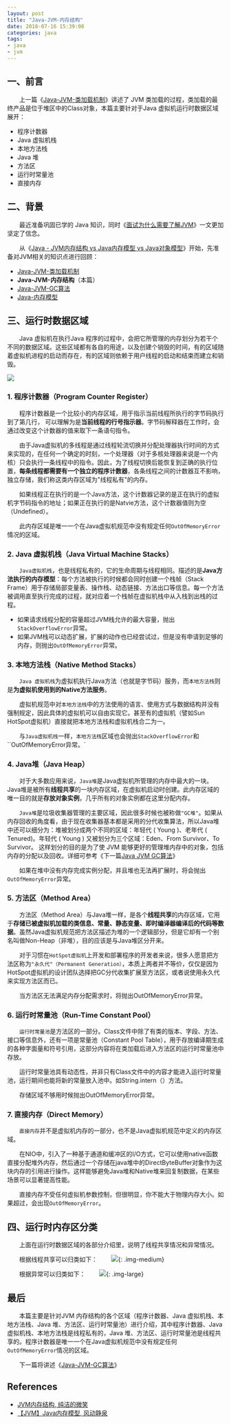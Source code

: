 ```yaml
---
layout: post
title: "Java-JVM-内存结构"
date: 2018-07-16 15:39:08
categories: java
tags: 
- java
- jvm
---
```


## 一、前言
　　上一篇《[Java-JVM-类加载机制](http://zhangyuyu.github.io/java-jvm-classloader/)》讲述了 JVM 类加载的过程，类加载的最终产品是位于堆区中的Class对象，本篇主要针对于Java 虚拟机运行时数据区域展开：

* 程序计数器
* Java 虚拟机栈
* 本地方法栈
* Java 堆
* 方法区
* 运行时常量池
* 直接内存
<!-- more -->

## 二、背景
　　最近准备巩固已学的 Java 知识，同时《[面试为什么需要了解JVM](https://mp.weixin.qq.com/s/NsPNfNViujmjM_nzcCc0IA)》一文更加坚定了信念。

　　从《[Java - JVM内存结构 vs Java内存模型 vs Java对象模型](http://zhangyuyu.github.io/java-jvm-vs-memory-model-vs-java-object-model/)》开始，先准备对JVM相关的知识点进行回顾：

* [Java-JVM-类加载机制](http://zhangyuyu.github.io/java-jvm-classloader/)
* **Java-JVM-内存结构**（本篇）
* [Java-JVM-GC算法](http://zhangyuyu.github.io/java-jvm-gc/)
* [Java-内存模型](http://zhangyuyu.github.io/2018/07/22/java-memory-model/)

## 三、运行时数据区域

　　Java 虚拟机在执行Java 程序的过程中，会把它所管理的内存划分为若干个不同的数据区域。这些区域都有各自的用途，以及创建个销毁的时间，有的区域随着虚拟机进程的启动而存在，有的区域则依赖于用户线程的启动和结束而建立和销毁。

![](/assets/img/2018/java-jvm-memory-structure.png)

### 1. 程序计数器（Program Counter Register）
　　程序计数器是一个比较小的内存区域，用于指示当前线程所执行的字节码执行到了第几行， 可以理解为是**当前线程的行号指示器**。字节码解释器在工作时，会通过改变这个计数器的值来取下一条语句指令。

　　由于Java虚拟机的多线程是通过线程轮流切换并分配处理器执行时间的方式来实现的，在任何一个确定的时刻，一个处理器（对于多核处理器来说是一个内核）只会执行一条线程中的指令。因此，为了线程切换后能恢复到正确的执行位置，**每条线程都需要有一个独立的程序计数器**，各条线程之间的计数器互不影响，独立存储，我们称这类内存区域为"线程私有"的内存。

　　如果线程正在执行的是一个Java方法，这个计数器记录的是正在执行的虚拟机字节码指令的地址；如果正在执行的是Natvie方法，这个计数器值则为空（Undefined）。

　　此内存区域是唯一一个在Java虚拟机规范中没有规定任何`OutOfMemoryError`情况的区域。

### 2. Java 虚拟机栈（Java Virtual Machine Stacks）
　　`Java虚拟机栈`，也是线程私有的，它的生命周期与线程相同。描述的是**Java方法执行的内存模型**：每个方法被执行的时候都会同时创建一个栈帧（Stack Frame）用于存储局部变量表、操作栈、动态链接、方法出口等信息。每一个方法被调用直至执行完成的过程，就对应着一个栈帧在虚拟机栈中从入栈到出栈的过程。

* 如果请求线程分配的容量超过JVM栈允许的最大容量，抛出`StackOverflowError`异常。
* 如果JVM栈可以动态扩展，扩展的动作也已经尝试过，但是没有申请到足够的内存，则抛出`OutOfMemoryError`异常。

### 3. 本地方法栈（Native Method Stacks）
　　`Java 虚拟机栈`为虚拟机执行Java方法（也就是字节码）服务，而`本地方法栈`则是**为虚拟机使用到的Native方法服务**。

　　虚拟机规范中对`本地方法栈`中的方法使用的语言、使用方式与数据结构并没有强制规定，因此具体的虚拟机可以自由实现它。甚至有的虚拟机（譬如Sun HotSpot虚拟机）直接就把本地方法栈和虚拟机栈合二为一。

　　与`Java虚拟机栈`一样，`本地方法栈`区域也会抛出`StackOverflowError`和``OutOfMemoryError异常。`

### 4. Java堆（Java Heap）
　　对于大多数应用来说，`Java堆`是Java虚拟机所管理的内存中最大的一块。Java堆是被所有**线程共享**的一块内存区域，在虚拟机启动时创建。此内存区域的唯一目的就是**存放对象实例**，几乎所有的对象实例都在这里分配内存。

　　`Java堆`是垃圾收集器管理的主要区域，因此很多时候也被称做`"GC堆"`。如果从内存回收的角度看，由于现在收集器基本都是采用的分代收集算法，所以Java堆中还可以细分为：堆被划分成两个不同的区域：年轻代 ( Young )、老年代 ( Tenured)。年轻代 ( Young ) 又被划分为三个区域：Eden、From Survivor、To Survivor。 这样划分的目的是为了使 JVM 能够更好的管理堆内存中的对象，包括内存的分配以及回收。详细可参考《下一篇[Java JVM GC算法]()》

　　如果在堆中没有内存完成实例分配，并且堆也无法再扩展时，将会抛出`OutOfMemoryError`异常。

### 5. 方法区（Method Area）
　　方法区（Method Area）与Java堆一样，是各个**线程共享**的内存区域，它用于**存储已被虚拟机加载的类信息、常量、静态变量、即时编译器编译后的代码等数据**。虽然Java虚拟机规范把方法区描述为堆的一个逻辑部分，但是它却有一个别名叫做Non-Heap（非堆），目的应该是与Java堆区分开来。

　　对于习惯在`HotSpot虚拟机`上开发和部署程序的开发者来说，很多人愿意把方法区称为`"永久代"（Permanent Generation）`，本质上两者并不等价，仅仅是因为HotSpot虚拟机的设计团队选择把GC分代收集扩展至方法区，或者说使用永久代来实现方法区而已。

　　当方法区无法满足内存分配需求时，将抛出OutOfMemoryError异常。

### 6. 运行时常量池（Run-Time Constant Pool）
　　`运行时常量池`是方法区的一部分。Class文件中除了有类的版本、字段、方法、接口等信息外，还有一项是常量池（Constant Pool Table），用于存放编译期生成的各种字面量和符号引用，这部分内容将在类加载后进入方法区的运行时常量池中存放。

　　运行时常量池具有动态性，并非只有Class文件中的内容才能进入运行时常量池，运行期间也能将新的常量放入池中。如String.intern（）方法。

　　存储区域不够用时候抛出OutOfMemoryError异常。

### 7. 直接内存（Direct Memory）
　　`直接内存`并不是虚拟机内存的一部分，也不是Java虚拟机规范中定义的内存区域。

　　在NIO中，引入了一种基于通道和缓冲区的I/O方式，它可以使用native函数直接分配堆外内存，然后通过一个存储在java堆中的DirectByteBuffer对象作为这块内存的引用进行操作。这样能够避免Java堆和Native堆来回复制数据，在某些场景可以显著提高性能。

　　直接内存不受任何虚拟机参数控制，但很明显，你不能大于物理内存大小。如果超过，会出现`OutOfMemoryError`。

## 四、运行时内存区分类
　　上面在运行时数据区域的各部分介绍里，说明了线程共享情况和异常情况。

　　根据线程共享可以归类如下：
　　![](/assets/img/2018/java-jvm-memory-thread.png){: .img-medium}

　　根据异常可以归类如下：
　　![](/assets/img/2018/java-jvm-memory-error.png){: .img-large}

## 最后
　　本篇主要是针对JVM 内存结构的各个区域（程序计数器、Java 虚拟机栈、本地方法栈、Java 堆、方法区、运行时常量池）进行介绍，其中程序计数器、Java 虚拟机栈、本地方法栈是线程私有的，Java 堆、方法区、运行时常量池是线程共享的。程序计数器是唯一一个在Java虚拟机规范中没有规定任何`OutOfMemoryError`情况的区域。

　　下一篇将讲述《[Java-JVM-GC算法](http://zhangyuyu.github.io/java-jvm-gc/)》

## References
* [JVM内存结构, 纯洁的微笑](http://www.ityouknow.com/jvm/2017/08/25/jvm-memory-structure.html)
* [【JVM】Java内存模型, 风动静泉](https://www.cnblogs.com/z00377750/p/9180923.html#autoid-4-0-0)

